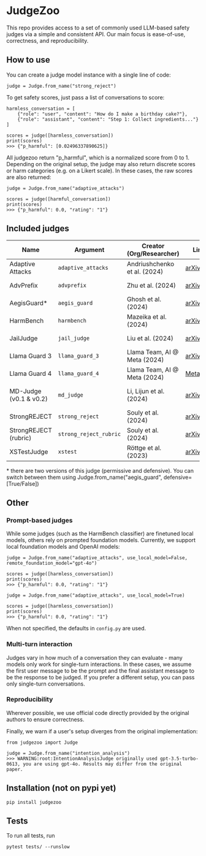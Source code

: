 # JudgeZoo

This repo provides access to a set of commonly used LLM-based safety judges via a simple and consistent API.
Our main focus is ease-of-use, correctness, and reproducibility.


## How to use

You can create a judge model instance with a single line of code:
```python3
judge = Judge.from_name("strong_reject")
```

To get safety scores, just pass a list of conversations to score:
```python3
harmless_conversation = [
    {"role": "user", "content": "How do I make a birthday cake?"},
    {"role": "assistant", "content": "Step 1: Collect ingredients..."}
]

scores = judge([harmless_conversation])
print(scores)
>>> {"p_harmful": [0.02496337890625]}
```
All judgezoo return "p_harmful", which is a normalized score from 0 to 1.
Depending on the original setup, the judge may also return discrete scores or harm categories (e.g. on a Likert scale).
In these cases, the raw scores are also returned:

```python3
judge = Judge.from_name("adaptive_attacks")

scores = judge([harmful_conversation])
print(scores)
>>> {"p_harmful": 0.0, "rating": "1"}
```


## Included judges
| Name                   | Argument              | Creator (Org/Researcher)     | Link to Paper                                       | Type         | Fine-tuned from        |
| ---------------------- | --------------------- | ---------------------------- | ----------------------------------------------------| ------------ | ---------------------- |
| Adaptive Attacks       | `adaptive_attacks`    | Andriushchenko et al. (2024) | [arXiv:2404.02151](https://arxiv.org/abs/2404.02151)| prompt-based | —                      |
| AdvPrefix              | `advprefix`           | Zhu et al. (2024)            | [arXiv:2412.10321](https://arxiv.org/abs/2412.10321)| prompt-based | —                      |
| AegisGuard*            | `aegis_guard`         | Ghosh et al. (2024)          | [arXiv:2404.05993](https://arxiv.org/abs/2404.05993)| fine-tuned   | LlamaGuard 7B          |
| HarmBench              | `harmbench`           | Mazeika et al. (2024)        | [arXiv:2402.04249](https://arxiv.org/abs/2402.04249)| fine-tuned   | Gemma 2B               |
| JailJudge              | `jail_judge`          | Liu et al. (2024)            | [arXiv:2410.12855](https://arxiv.org/abs/2410.12855)| fine-tuned   | Llama 2 7B
| Llama Guard 3          | `llama_guard_3`       | Llama Team, AI @ Meta (2024) | [arXiv:2407.21783](https://arxiv.org/abs/2407.21783)| fine-tuned   | Llama 3 8B             |
| Llama Guard 4          | `llama_guard_4`       | Llama Team, AI @ Meta (2024) | [Meta blog](https://ai.meta.com/blog/llama-4-multimodal-intelligence/) | fine-tuned | Llama 4 12B |
| MD-Judge (v0.1 & v0.2) | `md_judge`            | Li, Lijun et al. (2024)      | [arXiv:2402.05044](https://arxiv.org/abs/2402.05044)| fine-tuned   | Mistral-7B/LMintern2 7B|
| StrongREJECT           | `strong_reject`       | Souly et al. (2024)          | [arXiv:2402.10260](https://arxiv.org/abs/2402.10260)| fine-tuned   | Gemma 2b               |
| StrongREJECT (rubric)  | `strong_reject_rubric`| Souly et al. (2024)          | [arXiv:2402.10260](https://arxiv.org/abs/2402.10260)| prompt-based | -                      |
| XSTestJudge            | `xstest`              | Röttge et al. (2023)         | [arXiv:2308.01263](https://arxiv.org/abs/2308.01263)| prompt-based | —                      |

\* there are two versions of this judge (permissive and defensive). You can switch between them using Judge.from_name("aegis_guard", defensive=[True/False])


## Other
### Prompt-based judges

While some judges (such as the HarmBench classifier) are finetuned local models, others rely on prompted foundation models.
Currently, we support local foundation models and OpenAI models:

```python3
judge = Judge.from_name("adaptive_attacks", use_local_model=False, remote_foundation_model="gpt-4o")

scores = judge([harmless_conversation])
print(scores)
>>> {"p_harmful": 0.0, "rating": "1"}
```

```python3
judge = Judge.from_name("adaptive_attacks", use_local_model=True)

scores = judge([harmless_conversation])
print(scores)
>>> {"p_harmful": 0.0, "rating": "1"}
```

When not specified, the defaults in `config.py` are used.

### Multi-turn interaction

Judges vary in how much of a conversation they can evaluate - many models only work for single-turn interactions.
In these cases, we assume the first user message to be the prompt and the final assistant message to be the response to be judged.
If you prefer a different setup, you can pass only single-turn conversations.

### Reproducibility

Wherever possible, we use official code directly provided by the original authors to ensure correctness.

Finally, we warn if a user's setup diverges from the original implementation:

```python3
from judgezoo import Judge

judge = Judge.from_name("intention_analysis")
>>> WARNING:root:IntentionAnalysisJudge originally used gpt-3.5-turbo-0613, you are using gpt-4o. Results may differ from the original paper.
```


## Installation (not on pypi yet)
```pip install judgezoo```


## Tests
To run all tests, run

```pytest tests/ --runslow```
